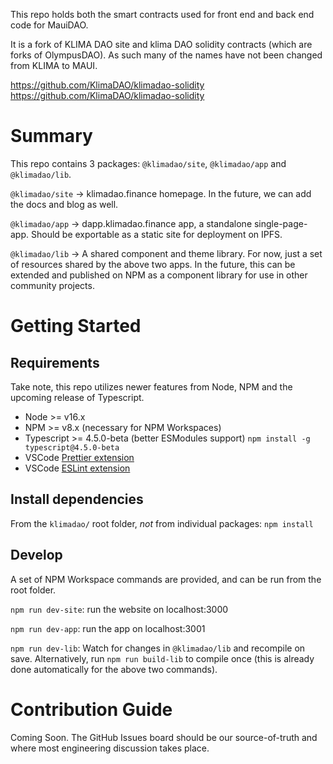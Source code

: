 This repo holds both the smart contracts used for front end and back end code for MauiDAO. 

It is a fork of KLIMA DAO site and klima DAO solidity contracts (which are forks of OlympusDAO). As such many of the names have not been changed from KLIMA to MAUI. 

https://github.com/KlimaDAO/klimadao-solidity
https://github.com/KlimaDAO/klimadao-solidity

# Summary
This repo contains 3 packages: `@klimadao/site`, `@klimadao/app` and `@klimadao/lib`.

`@klimadao/site` -> klimadao.finance homepage. In the future, we can add the docs and blog as well.

`@klimadao/app` -> dapp.klimadao.finance app, a standalone single-page-app. Should be exportable as a static site for deployment on IPFS.

`@klimadao/lib` -> A shared component and theme library. For now, just a set of resources shared by the above two apps. In the future, this can be extended and published on NPM as a component library for use in other community projects.

# Getting Started
## Requirements
Take note, this repo utilizes newer features from Node, NPM and the upcoming release of Typescript.

- Node >= v16.x
- NPM >= v8.x (necessary for NPM Workspaces)
- Typescript >= 4.5.0-beta (better ESModules support) `npm install -g typescript@4.5.0-beta`
- VSCode [Prettier extension](https://marketplace.visualstudio.com/items?itemName=esbenp.prettier-vscode)
- VSCode [ESLint extension](https://marketplace.visualstudio.com/items?itemName=dbaeumer.vscode-eslint)

## Install dependencies
From the `klimadao/` root folder, *not* from individual packages:
`npm install`

## Develop
A set of NPM Workspace commands are provided, and can be run from the root folder.

`npm run dev-site`: run the website on localhost:3000

`npm run dev-app`: run the app on localhost:3001

`npm run dev-lib`: Watch for changes in `@klimadao/lib` and recompile on save. Alternatively, run `npm run build-lib` to compile once (this is already done automatically for the above two commands).

# Contribution Guide
Coming Soon.
The GitHub Issues board should be our source-of-truth and where most engineering discussion takes place.
